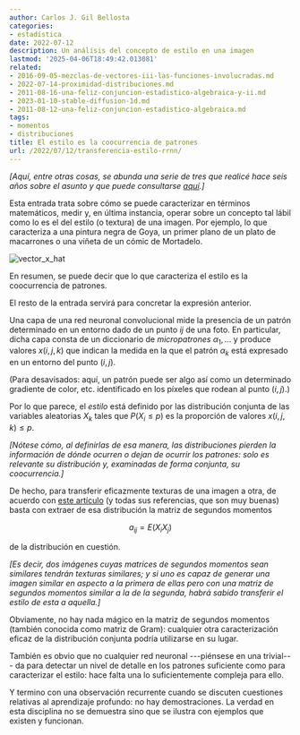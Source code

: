 ```yaml
---
author: Carlos J. Gil Bellosta
categories:
- estadística
date: 2022-07-12
description: Un análisis del concepto de estilo en una imagen
lastmod: '2025-04-06T18:49:42.013081'
related:
- 2016-09-05-mezclas-de-vectores-iii-las-funciones-involucradas.md
- 2022-07-14-proximidad-distribuciones.md
- 2011-08-16-una-feliz-conjuncion-estadistico-algebraica-y-ii.md
- 2023-01-10-stable-diffusion-1d.md
- 2011-08-12-una-feliz-conjuncion-estadistico-algebraica.md
tags:
- momentos
- distribuciones
title: El estilo es la coocurrencia de patrones
url: /2022/07/12/transferencia-estilo-rrnn/
---
```


_[Aquí, entre otras cosas, se abunda una serie de tres que realicé hace seis años sobre el asunto y que puede consultarse [aquí](https://datanalytics.com/2016/09/05/mezclas-de-vectores-iii-las-funciones-involucradas/).]_

Esta entrada trata sobre cómo se puede caracterizar en términos matemáticos, medir y, en última instancia, operar sobre un concepto tal lábil como lo es el del estilo (o textura) de una imagen. Por ejemplo, lo que caracteriza a una pintura negra de Goya, un primer plano de un plato de macarrones o una viñeta de un cómic de Mortadelo.

![vector_x_hat](/wp-uploads/2016/09/vector_x_hat.jpg)

En resumen, se puede decir que lo que caracteriza el estilo es la coocurrencia de patrones.

El resto de la entrada servirá para concretar la expresión anterior.

Una capa de una red neuronal convolucional mide la presencia de un patrón determinado en un entorno dado de un punto $ij$ de una foto. En particular, dicha capa consta de un diccionario de _micropatrones_ $\alpha_1, \dots$ y produce valores $x(i,j,k)$ que indican la medida en la que el patrón $\alpha_k$ está expresado en un entorno del punto $(i,j)$.

(Para desavisados: aquí, un patrón puede ser algo así como un determinado gradiente de color, etc. identificado en los píxeles que rodean al punto $(i,j)$.)

Por lo que parece, el _estilo_ está definido por las distribución conjunta de las variables aleatorias $X_k$ tales que $P(X_i \le p)$ es la proporción de valores $x(i,j,k) \le p$.

_[Nótese cómo, al definirlas de esa manera, las distribuciones pierden la información de dónde ocurren o dejan de ocurrir los patrones: solo es relevante su distribución y, examinadas de forma conjunta, su coocurrencia.]_

De hecho, para transferir eficazmente texturas de una imagen a otra, de acuerdo con
[este artículo](https://gcamp6f.com/2017/12/05/understanding-style-transfer/)
 (y todas sus referencias, que son muy buenas) basta con extraer de esa distribución la matriz de segundos momentos

$$a_{ij} = E(X_i X_j)$$

de la distribución en cuestión.

_[Es decir, dos imágenes cuyas matrices de segundos momentos sean similares tendrán texturas similares; y si uno es capaz de generar una imagen similar en aspecto a la primera de ellas pero con una matriz de segundos momentos similar a la de la segunda, habrá sabido transferir el estilo de esta a aquella.]_

Obviamente, no hay nada mágico en la matriz de segundos momentos (también conocida como matriz de Gram): cualquier otra caracterización eficaz de la distribución conjunta podría utilizarse en su lugar.

También es obvio que no cualquier red neuronal ---piénsese en una trivial--- da para detectar un nivel de detalle en los patrones suficiente como para caracterizar el estilo: hace falta una lo suficientemente compleja para ello.

Y termino con una observación recurrente cuando se discuten cuestiones relativas al aprendizaje profundo: no hay demostraciones. La verdad en esta disciplina no se demuestra sino que se ilustra con ejemplos que existen y funcionan.